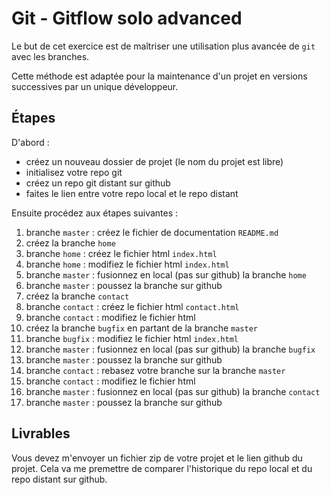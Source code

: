 # Git - Gitflow solo advanced

Le but de cet exercice est de maîtriser une utilisation plus avancée de `git` avec les branches.

Cette méthode est adaptée pour la maintenance d'un projet en versions successives par un unique développeur.

## Étapes

D'abord :

- créez un nouveau dossier de projet (le nom du projet est libre)
- initialisez votre repo git
- créez un repo git distant sur github
- faites le lien entre votre repo local et le repo distant

Ensuite procédez aux étapes suivantes :

1. branche `master` : créez le fichier de documentation `README.md`
2. créez la branche `home`
3. branche `home` : créez le fichier html `index.html`
4. branche `home` : modifiez le fichier html `index.html`
5. branche `master` : fusionnez en local (pas sur github) la branche `home`
6. branche `master` : poussez la branche sur github
7. créez la branche `contact`
8. branche `contact` : créez le fichier html `contact.html`
9. branche `contact` : modifiez le fichier html
10. créez la branche `bugfix` en partant de la branche `master`
11. branche `bugfix` : modifiez le fichier html `index.html`
12. branche `master` : fusionnez en local (pas sur github) la branche `bugfix`
13. branche `master` : poussez la branche sur github
14. branche `contact` : rebasez votre branche sur la branche `master`
15. branche `contact` : modifiez le fichier html
16. branche `master` : fusionnez en local (pas sur github) la branche `contact`
17. branche `master` : poussez la branche sur github

## Livrables

Vous devez m'envoyer un fichier zip de votre projet et le lien github du projet.
Cela va me premettre de comparer l'historique du repo local et du repo distant sur github.